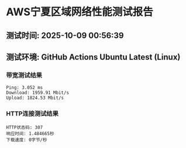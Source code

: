 # AWS宁夏区域网络性能测试报告
## 测试时间: 2025-10-09 00:56:39
## 测试环境: GitHub Actions Ubuntu Latest (Linux)

### 带宽测试结果
```
Ping: 3.052 ms
Download: 1959.91 Mbit/s
Upload: 1824.53 Mbit/s
```

### HTTP连接测试结果
```
HTTP状态码: 307
响应时间: 1.484665秒
下载速度: 0字节/秒
```

